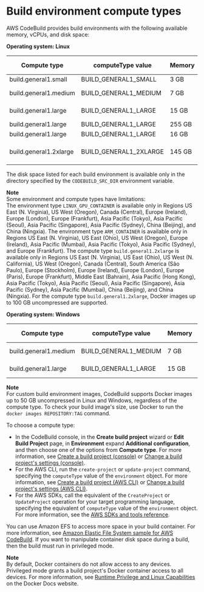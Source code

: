 # Build environment compute types<a name="build-env-ref-compute-types"></a>

AWS CodeBuild provides build environments with the following available memory, vCPUs, and disk space:


**Operating system: Linux**  

| Compute type | computeType value | Memory | vCPUs | Disk space | Environment type | 
| --- | --- | --- | --- | --- | --- | 
| build\.general1\.small | BUILD\_GENERAL1\_SMALL | 3 GB | 2 | 64 GB | LINUX\_CONTAINER | 
| build\.general1\.medium | BUILD\_GENERAL1\_MEDIUM | 7 GB | 4 | 128 GB | LINUX\_CONTAINER | 
| build\.general1\.large | BUILD\_GENERAL1\_LARGE | 15 GB | 8 | 128 GB | LINUX\_CONTAINER | 
| build\.general1\.large | BUILD\_GENERAL1\_LARGE | 255 GB | 32 | 50 GB | LINUX\_GPU\_CONTAINER | 
| build\.general1\.large | BUILD\_GENERAL1\_LARGE | 16 GB | 8 | 50 GB | ARM\_CONTAINER | 
| build\.general1\.2xlarge | BUILD\_GENERAL1\_2XLARGE | 145 GB | 72 | 824 GB \(SSD\) | LINUX\_CONTAINER | 

The disk space listed for each build environment is available only in the directory specified by the `CODEBUILD_SRC_DIR` environment variable\.

**Note**  
 Some environment and compute types have limitations:   
The environment type `LINUX_GPU_CONTAINER` is available only in Regions US East \(N\. Virginia\), US West \(Oregon\), Canada \(Central\), Europe \(Ireland\), Europe \(London\), Europe \(Frankfurt\), Asia Pacific \(Tokyo\), Asia Pacific \(Seoul\), Asia Pacific \(Singapore\), Asia Pacific \(Sydney\), China \(Beijing\), and China \(Ningxia\)\.
The environment type `ARM_CONTAINER` is available only in Regions US East \(N\. Virginia\), US East \(Ohio\), US West \(Oregon\), Europe \(Ireland\), Asia Pacific \(Mumbai\), Asia Pacific \(Tokyo\), Asia Pacific \(Sydney\), and Europe \(Frankfurt\)\.
The compute type `build.general1.2xlarge` is available only in Regions US East \(N\. Virginia\), US East \(Ohio\), US West \(N\. California\), US West \(Oregon\), Canada \(Central\), South America \(São Paulo\), Europe \(Stockholm\), Europe \(Ireland\), Europe \(London\), Europe \(Paris\), Europe \(Frankfurt\), Middle East \(Bahrain\), Asia Pacific \(Hong Kong\), Asia Pacific \(Tokyo\), Asia Pacific \(Seoul\), Asia Pacific \(Singapore\), Asia Pacific \(Sydney\), Asia Pacific \(Mumbai\), China \(Beijing\), and China \(Ningxia\)\.
For the compute type `build.general1.2xlarge`, Docker images up to 100 GB uncompressed are supported\.


**Operating system: Windows**  

| Compute type | computeType value | Memory | vCPUs | Disk space | Environment type | 
| --- | --- | --- | --- | --- | --- | 
| build\.general1\.medium | BUILD\_GENERAL1\_MEDIUM | 7 GB | 4 | 128 GB |  WINDOWS\_CONTAINER WINDOWS\_SERVER\_2019\_CONTAINER  | 
| build\.general1\.large | BUILD\_GENERAL1\_LARGE | 15 GB | 8 | 128 GB |  WINDOWS\_CONTAINER WINDOWS\_SERVER\_2019\_CONTAINER  | 

**Note**  
For custom build environment images, CodeBuild supports Docker images up to 50 GB uncompressed in Linux and Windows, regardless of the compute type\. To check your build image's size, use Docker to run the `docker images REPOSITORY:TAG` command\.

To choose a compute type:
+ In the CodeBuild console, in the **Create build project** wizard or **Edit Build Project** page, in **Environment** expand **Additional configuration**, and then choose one of the options from **Compute type**\. For more information, see [Create a build project \(console\)](create-project-console.md) or [Change a build project's settings \(console\)](change-project-console.md)\.
+ For the AWS CLI, run the `create-project` or `update-project` command, specifying the `computeType` value of the `environment` object\. For more information, see [Create a build project \(AWS CLI\)](create-project-cli.md) or [Change a build project's settings \(AWS CLI\)](change-project-cli.md)\.
+ For the AWS SDKs, call the equivalent of the `CreateProject` or `UpdateProject` operation for your target programming language, specifying the equivalent of `computeType` value of the `environment` object\. For more information, see the [AWS SDKs and tools reference](sdk-ref.md)\.

You can use Amazon EFS to access more space in your build container\. For more information, see [Amazon Elastic File System sample for AWS CodeBuild](sample-efs.md)\. If you want to manipulate container disk space during a build, then the build must run in privileged mode\.

**Note**  
By default, Docker containers do not allow access to any devices\. Privileged mode grants a build project's Docker container access to all devices\. For more information, see [Runtime Privilege and Linux Capabilities](https://docs.docker.com/engine/reference/run/#runtime-privilege-and-linux-capabilities) on the Docker Docs website\.